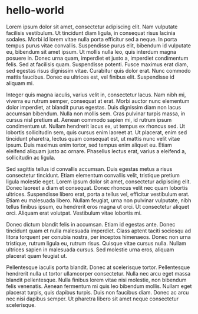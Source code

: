 # hello-world
Lorem ipsum dolor sit amet, consectetur adipiscing elit. Nam vulputate facilisis vestibulum. Ut tincidunt diam ligula, in consequat risus lacinia sodales. Morbi id lorem vitae nulla porta efficitur sed a neque. In porta tempus purus vitae convallis. Suspendisse purus elit, bibendum id vulputate eu, bibendum sit amet ipsum. Ut mollis nulla leo, quis interdum magna posuere in. Donec urna quam, imperdiet et justo a, imperdiet condimentum felis. Sed at facilisis quam. Suspendisse potenti. Fusce maximus erat diam, sed egestas risus dignissim vitae. Curabitur quis dolor erat. Nunc commodo mattis faucibus. Donec eu ultrices est, vel finibus elit. Suspendisse id aliquam mi.

Integer quis magna iaculis, varius velit in, consectetur lacus. Nam nibh mi, viverra eu rutrum semper, consequat at erat. Morbi auctor nunc elementum dolor imperdiet, at blandit purus egestas. Duis dignissim diam non lacus accumsan bibendum. Nulla non mollis sem. Cras pulvinar turpis massa, in cursus nisl pretium at. Aenean commodo sapien mi, id rutrum ipsum condimentum ut. Nullam hendrerit lacus ex, ut tempus ex rhoncus sed. Ut lobortis sollicitudin sem, quis cursus enim laoreet at. Ut placerat, enim sed tincidunt pharetra, lectus quam consequat est, ut mattis nunc velit vitae ipsum. Duis maximus enim tortor, sed tempus enim aliquet eu. Etiam eleifend aliquam justo ac ornare. Phasellus lectus erat, varius a eleifend a, sollicitudin ac ligula.

Sed sagittis tellus id convallis accumsan. Duis egestas metus a risus consectetur tincidunt. Etiam elementum convallis velit, tristique pretium ligula molestie eget. Lorem ipsum dolor sit amet, consectetur adipiscing elit. Donec laoreet a diam et consequat. Donec rhoncus velit nec quam lobortis ultrices. Suspendisse libero erat, porta a tellus vel, efficitur vestibulum erat. Etiam eu malesuada libero. Nullam feugiat, urna non pulvinar vulputate, nibh tellus finibus ipsum, eu hendrerit eros magna ut orci. Ut consectetur aliquet orci. Aliquam erat volutpat. Vestibulum vitae lobortis mi.

Donec dictum blandit felis in accumsan. Etiam id egestas ante. Donec tincidunt quam et nulla malesuada imperdiet. Class aptent taciti sociosqu ad litora torquent per conubia nostra, per inceptos himenaeos. Donec non urna tristique, rutrum ligula eu, rutrum risus. Quisque vitae cursus nulla. Nullam ultrices sapien in malesuada cursus. Sed molestie urna eros, aliquam placerat quam feugiat ut.

Pellentesque iaculis porta blandit. Donec at scelerisque tortor. Pellentesque hendrerit nulla ut tortor ullamcorper consectetur. Nulla nec arcu eget massa blandit pellentesque. Nulla finibus lorem vitae nisi molestie, non bibendum felis venenatis. Aenean fermentum mi quis leo bibendum mollis. Nullam eget placerat turpis, quis dapibus turpis. Duis non faucibus diam. Donec ac arcu nec nisi dapibus semper. Ut pharetra libero sit amet neque consectetur scelerisque.
